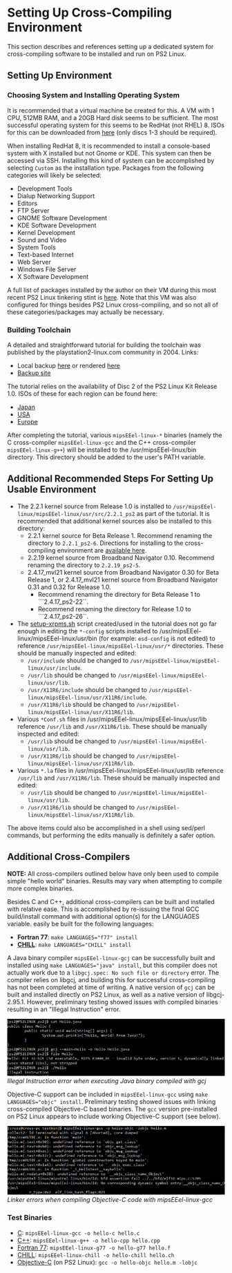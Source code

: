 # Setting Up Cross-Compiling Environment

This section describes and references setting up a dedicated system for cross-compiling software to be installed and run on PS2 Linux.

## Setting Up Environment

### Choosing System and Installing Operating System

It is recommended that a virtual machine be created for this. A VM with 1 CPU, 512MB RAM, and a 20GB Hard disk seems to be sufficient. The most successful operating system for this seems to be RedHat (not RHEL) 8. ISOs for this can be downloaded from [here](https://legacy.redhat.com/pub/redhat/linux/8.0/en/iso/i386/) (only discs 1-3 should be required).

When installing RedHat 8, it is recommended to install a console-based system with X installed but not Gnome or KDE. This system can then be accessed via SSH. Installing this kind of system can be accomplished by selecting ```Custom``` as the installation type. Packages from the following categories will likely be selected:
* Development Tools
* Dialup Networking Support
* Editors
* FTP Server
* GNOME Software Development
* KDE Software Development
* Kernel Development
* Sound and Video
* System Tools
* Text-based Internet
* Web Server
* Windows File Server
* X Software Development

A full list of packages installed by the author on their VM during this most recent PS2 Linux tinkering stint is [here](redhat8_packages.txt). Note that this VM was also configured for things besides PS2 Linux cross-compiling, and so not all of these categories/packages may actually be necessary.

### Building Toolchain

A detailed and straightforward tutorial for building the toolchain was published by the playstation2-linux.com community in 2004. Links:
* Local backup [here](moz_cross_1.0.1.html) or rendered [here](https://html-preview.github.io/?url=https://github.com/Bort-Millipede/PS2Linux_BrainDump/blob/main/Software%20Installation/Toolchain/moz_cross_1.0.1.html)
* [Backup site](http://ps2linux.no-ip.info/playstation2-linux.com/download/mozilla-ps2/moz_cross_1.0.1.html)

The tutorial relies on the availability of Disc 2 of the PS2 Linux Kit Release 1.0. ISOs of these for each region can be found here:
* [Japan](https://archive.org/download/sony_playstation2_l/Linux%20%28for%20PlayStation%202%29%20Release%201.0%20%28Japan%29%20%28Disc%202%29%20%28Software%20Packages%29.zip)
* [USA](https://archive.org/download/sony_playstation2_l/Linux%20%28for%20PlayStation%202%29%20Release%201.0%20%28USA%29%20%28Disc%202%29%20%28Software%20Packages%29.zip)
* [Europe](https://archive.org/download/sony_playstation2_l/Linux%20%28for%20PlayStation%202%29%20Release%201.0%20%28Europe%29%20%28Disc%202%29%20%28Software%20Packages%29.zip)

After completing the tutorial, various ```mipsEEel-linux-*``` binaries (namely the C cross-compiler ```mipsEEel-linux-gcc``` and the C++ cross-compiler ```mipsEEel-linux-g++```) will be installed to the /usr/mipsEEel-linux/bin directory. This directory should be added to the user's PATH variable.

## Additional Recommended Steps For Setting Up Usable Environment

* The 2.2.1 kernel source from Release 1.0 is installed to ```/usr/mipsEEel-linux/mipsEEel-linux/usr/src/2.2.1_ps2``` as part of the tutorial. It is recommended that additional kernel sources also be installed to this directory:
  * 2.2.1 kernel source for Beta Release 1. Recommend renaming the directory to ```2.2.1_ps2-6```. Directions for installing to the cross-compiling environment are [available here](../Kernels/2.2.1_ps2-6).
  * 2.2.19 kernel source from Broadband Navigator 0.10. Recommend renaming the directory to ```2.2.19_ps2-5```.
  * 2.4.17_mvl21 kernel source from Broadband Navigator 0.30 for Beta Release 1, or 2.4.17_mvl21 kernel source from Broadband Navigator 0.31 and 0.32 for Release 1.0.
    * Recommend renaming the directory for Beta Release 1 to ```2.4.17_ps2-22``.
    * Recommend renaming the directory for Release 1.0 to ```2.4.17_ps2-26``.
* The [setup-xrpms.sh](setup-xrpms.sh) script created/used in the tutorial does not go far enough in editing the ```*-config``` scripts installed to /usr/mipsEEel-linux/mipsEEel-linux/usr/bin (for example: ```esd-config``` is not edited) to reference ```/usr/mipsEEel-linux/mipsEEel-linux/usr/*``` directories. These should be manually inspected and edited:
  * ```/usr/include``` should be changed to ```/usr/mipsEEel-linux/mipsEEel-linux/usr/include```.
  * ```/usr/lib``` should be changed to ```/usr/mipsEEel-linux/mipsEEel-linux/usr/lib```.
  * ```/usr/X11R6/include``` should be changed to ```/usr/mipsEEel-linux/mipsEEel-linux/usr/X11R6/include```.
  * ```/usr/X11R6/lib``` should be changed to ```/usr/mipsEEel-linux/mipsEEel-linux/usr/X11R6/lib```.
* Various ```*Conf.sh``` files in /usr/mipsEEel-linux/mipsEEel-linux/usr/lib reference ```/usr/lib``` and ```/usr/X11R6/lib```. These should be manually inspected and edited:
  * ```/usr/lib``` should be changed to ```/usr/mipsEEel-linux/mipsEEel-linux/usr/lib```.
  * ```/usr/X11R6/lib``` should be changed to ```/usr/mipsEEel-linux/mipsEEel-linux/usr/X11R6/lib```.
* Various ```*.la``` files in /usr/mipsEEel-linux/mipsEEel-linux/usr/lib reference ```/usr/lib``` and ```/usr/X11R6/lib```. These should be manually inspected and edited:
  * ```/usr/lib``` should be changed to ```/usr/mipsEEel-linux/mipsEEel-linux/usr/lib```.
  * ```/usr/X11R6/lib``` should be changed to ```/usr/mipsEEel-linux/mipsEEel-linux/usr/X11R6/lib```.

The above items could also be accomplished in a shell using sed/perl commands, but performing the edits manually is definitely a safer option.

## Additional Cross-Compilers

**NOTE:** All cross-compilers outlined below have only been used to compile simple "hello world" binaries. Results may vary when attempting to compile more complex binaries.

Besides C and C++, additional cross-compilers can be built and installed with relative ease. This is accomplished by re-issuing the final GCC build/install command with additional option(s) for the LANGUAGES variable. 
 easily be built for the following languages:
* **Fortran 77**: ```make LANGUAGES="f77" install```
* **[CHILL](https://en.wikipedia.org/wiki/CHILL)**: ```make LANGUAGES="CHILL" install```

A Java binary compiler ```mipsEEel-linux-gcj``` can be successfully built and installed using ```make LANGUAGES="java" install```, but this compiler does not actually work due to a ```libgcj.spec: No such file or directory``` error. The compiler relies on libgcj, and building this for successful cross-compiling has not been completed at time of writing. A native version of ```gcj``` can be built and installed directly on PS2 Linux, as well as a native version of libgcj-2.95.1. However, preliminary testing showed issues with compiled binaries resulting in an "Illegal Instruction" error.

![](../Packages/libgcj/gcj_illegal_instruction_error.png?raw=true)  
*Illegal Instruction error when executing Java binary compiled with gcj*

Objective-C support can be included in ```mipsEEel-linux-gcc``` using ```make LANGUAGES="objc" install```. Preliminary testing showed issues with linking cross-compiled Objective-C based binaries. The ```gcc``` version pre-installed on PS2 Linux appears to include working Objective-C support (see below).

![](objc_linker_failure.png?raw=true)  
*Linker errors when compiling Objective-C code with mipsEEel-linux-gcc*

### Test Binaries

* [C](Testbin/hello.c): ```mipsEEel-linux-gcc -o hello-c hello.c```
* [C++](Testbin/hello.cpp): ```mipsEEel-linux-g++ -o hello-cpp hello.cpp```
* [Fortran 77](Testbin/hello.f): ```mipsEEel-linux-g77 -o hello-g77 hello.f```
* [CHILL](Testbin/hello.ch): ```mipsEEel-linux-chill -o hello-chill hello.ch```
* [Objective-C](Testbin/hello.m) (on PS2 Linux): ```gcc -o hello-objc hello.m -lobjc```

